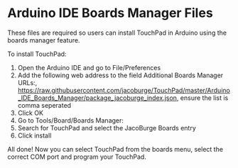 # Arduino IDE Boards Manager Files

These files are required so users can install TouchPad in Arduino using the boards manager feature.

To install TouchPad:
1. Open the Arduino IDE and go to File/Preferences
2. Add the following web address to the field Additional Boards Manager URLs:, https://raw.githubusercontent.com/jacoburge/TouchPad/master/Arduino_IDE_Boards_Manager/package_jacoburge_index.json, ensure the list is comma seperated
3. Click OK
4. Go to Tools/Board/Boards Manager:
5. Search for TouchPad and select the JacoBurge Boards entry
5. Click install

All done!  Now you can select TouchPad from the boards menu, select the correct COM port and program your TouchPad.
